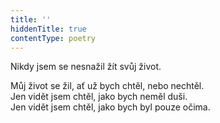 ```yaml
---
title: ''
hiddenTitle: true
contentType: poetry
---
```


<section>

Nikdy jsem se nesnažil žít svůj život.

Můj život se žil, ať už bych chtěl, nebo nechtěl.  
Jen vidět jsem chtěl, jako bych neměl duši.  
Jen vidět jsem chtěl, jako bych byl pouze očima.

</section>
